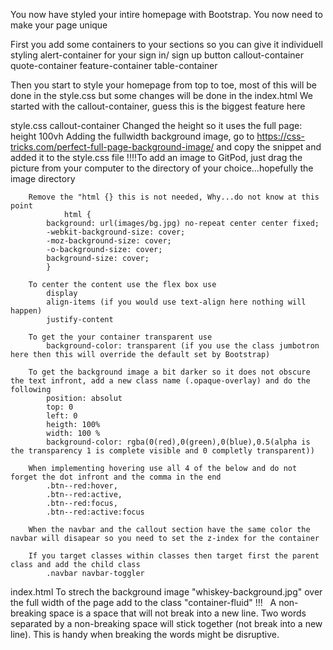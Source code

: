 You now have styled your intire homepage with Bootstrap. You now need to make your page unique

First you add some containers to your sections so you can give it individuell styling
    alert-container for your sign in/ sign up button
    callout-container
    quote-container
    feature-container
    table-container

Then you start to style your homepage from top to toe, most of this will be done in the style.css but some changes will be done in the index.html
We started with the callout-container, guess this is the biggest feature here

style.css
    callout-container
        Changed the height so it uses the full page: height 100vh
        Adding the fullwidth background image, go to https://css-tricks.com/perfect-full-page-background-image/ and copy the snippet and added it to the style.css file
    !!!!To add an image to GitPod, just drag the picture from your computer to the directory of your choice...hopefully the image directory

        Remove the "html {} this is not needed, Why...do not know at this point
                html { 
            background: url(images/bg.jpg) no-repeat center center fixed; 
            -webkit-background-size: cover;
            -moz-background-size: cover;
            -o-background-size: cover;
            background-size: cover;
            }
        
        To center the content use the flex box use
            display
            align-items (if you would use text-align here nothing will happen)
            justify-content

        To get the your container transparent use   
            background-color: transparent (if you use the class jumbotron here then this will override the default set by Bootstrap)

        To get the background image a bit darker so it does not obscure the text infront, add a new class name (.opaque-overlay) and do the following
            position: absolut
            top: 0
            left: 0
            heigth: 100%
            width: 100 %
            background-color: rgba(0(red),0(green),0(blue),0.5(alpha is the transparency 1 is complete visible and 0 completly transparent))
        
        When implementing hovering use all 4 of the below and do not forget the dot infront and the comma in the end
            .btn--red:hover,
            .btn--red:active,
            .btn--red:focus,
            .btn--red:active:focus

        When the navbar and the callout section have the same color the navbar will disapear so you need to set the z-index for the container

        If you target classes within classes then target first the parent class and add the child class
            .navbar navbar-toggler


index.html
    To strech the background image "whiskey-background.jpg" over the full width of the page add to the class "container-fluid"
!!! &nbsp; A non-breaking space is a space that will not break into a new line. Two words separated by a non-breaking space will stick together (not break into a new line). This is handy when breaking the words might be disruptive.
        
